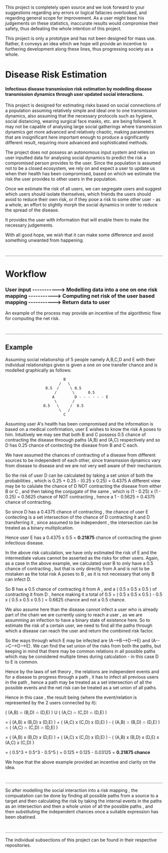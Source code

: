 

This project is completely open source and we look forward to your suggestions regarding any errors or logical fallacies overlooked, and regarding general scope for improvement. As a user might base his judgements on these statistics, inaccurate results would compromise their safety, thus defeating the whole intention of this project.

This project is only a prototype and has not been designed for mass use. Rather, it conveys an idea which we hope will provide an incentive to furthering development along these lines, thus progressing society as a whole.


# Disease Risk Estimation

#### Infectious disease transmission risk estimation by modelling disease transmission dynamics through user updated social interactions.

This project is designed for estimating risks based on social connections of a population assuming relatively simple and ideal one to one transmission dynamics, also assuming that the necessary protocols such as hygiene, social distancing, wearing surgical face masks, etc. are being followed. It may not be capable of analysing large social gatherings where transmission dynamics get more advanced and relatively chaotic, making parameters that are insignificant here important enough to produce a significantly different result,  requiring more advanced and sophisticated methods.

The project does not possess an autonomous input system and relies on user inputted data for analysing social dynamics to predict the risk a compromised person provides to the user. Since the population is assumed not to be a closed ecosystem, we rely on and expect a user to update us when their health has been compromised, based on which we estimate the risk the user provides to other users in the population.

Once we estimate the risk of all users, we can segregate users and suggest which users should isolate themselves, which friends the users should avoid to reduce their own risk, or if they pose a risk to some other user - as a whole, an effort to slightly morph the social dynamics in order to reduce the spread of the disease.

It provides the user with information that will enable them to make the necessary judgements.

With all good hope, we wish that it can make some difference and avoid something unwanted from happening.

                          _______________________________________________________________________________



# Workflow

### User input -----------> Modelling data into a one on one risk mapping -----------> Computing net risk of the user based mapping -----------> Return data to user


An example of the process may provide an incentive of the algorithmic flow for computing the net risk.

                          _______________________________________________________________________________

## Example

Assuming social relationship of 5 people namely A,B,C,D and E with their individual relationships given is given a one on one transfer chance and is modelled graphically as follows:
                    
                              B
                            /   \
                      0.5  /     \ 0.5 
                          /       \      0.5 
                         A         D - - - - - - E 
                          \       /   
                     0.5   \     /  0.5   
                            \   /         
                              C
                              
                              
                              
Assuming user A's health has been compromised and the information is based on a medical confirmation, user E wishes to know the risk A poses to him.
Intuitively we may see that both B and C possess 0.5 chance of contracting the disease throough paths (A,B) and (A,C) respectively and so D has 0.25 chance of contecting the disease from B and C each.

We have assumed the chances of contracting of a disease from different sources to be independent of each other, since transmssion dynamics vary from disease to disease and we are not very well aware of their mechanism.

So the risk of user D can be calculated by taking a set union of both the probabilities , which is 0.25 + 0.25 - (0.25 x 0.25) = 0.4375
A different view may be to calulate the chance of D NOT contracting the disease from either B or C , and then taking the conjugate of the same , which is 
(1 - 0.25) x (1 - 0.25) = 0.5625 chance of NOT contracting , hence a 1 - 0.5625 = 0.4375 chance of contracting.

So since D has a 0.4375 chance of contracting , the chance of user E contecting is a set intersection of the chance of D contracting it and D transferring it , since assumed to be independent , the intersection can be treated as a binary multiplication. 

Hence user E has a 0.4375 x 0.5 = **0.21875** chance of contracting the given infectious disease.


In the above risk calculation, we have only estimated the risk of E and the intermediate values cannot be asserted as the risks for other users.
Again, as a case in the above example, we calculated user B to only have a 0.5 chance of contracting , but that is only directly from A and is not to be mistaken as the total risk A poses to B , as it is not necessary that only B can infect D.

So B has a 0.5 chance of contracting it from A , and a ( 0.5 x 0.5 x 0.5 ) of contracting it from D , hence making it a total of 
 0.5 + ( 0.5 x 0.5 x 0.5 ) - 0.5 x ( 0.5 x 0.5 x 0.5 ) = 0.6625 chance and not a 0.5 chance.
 
We also assume here than the disease cannot infect a user who is already part of the chain we are currently using to reach a user , as we are assumming an infection to have a binary state of existence here. So to estimate the risk of a certain user, we need to find all the paths through which a disease can reach the user and return the combined risk factor.

So the ways through which E may be infected are (A-->B-->D-->E) and (A-->C-->D-->E). We can find the set union of the risks from both the paths, but keeping in mind that there may be common relations in all possible paths which may be considered multiple times during calculation - in this case D to E is common.

Hence by the laws of set theory , the relations are independent events and for a disease to progress through a path , it has to infect all previous users in the path , hence a path may be treated as a set intersection of all the possible events and the net risk can be treated as a set union of all paths.

Hence in this case , the result being (where the event/relation is represented by the 2 users connected by it):

( (A,B) ∩ (B,D) ∩ (D,E) )    U    ( (A,C) ∩ (C,D) ∩ (D,E) )

= ( (A,B) x (B,D) x (D,E) ) + ( (A,C) x (C,D) x (D,E) ) -    ( (A,B) ∩ (B,D) ∩ (D,E) )    ∩    ( (A,C) ∩ (C,D) ∩ (D,E) )

= ( (A,B) x (B,D) x (D,E) ) + ( (A,C) x (C,D) x (D,E) ) -    ( (A,B) x (B,D) x (D,E) x (A,C) x (C,D)  )

= ( 0.5^3 + 0.5^3 - 0.5^5 ) = 0.125 + 0.125 - 0.03125 = **0.21875 chance**


We hope that the above example provided an incentive and clarity on the idea.    

               _______________________________________________________________________________
                          
                          
So after modelling the social interaction into a risk mapping , the compuatation can be done by finding all possible paths from a source to a target and then calculating the risk by taking the internal events in the paths as an intersection and then a whole union of all the possible paths , and then substituting the independent chances once a suitable expression has been obatined.


               _______________________________________________________________________________
               

The individual subsections of this project can be found in their respective repositories.






        
